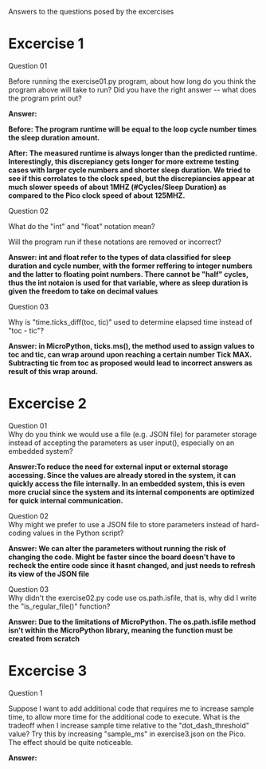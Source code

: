 Answers to the questions posed by the excercises

<h1>Excercise 1</h1>

Question 01  

Before running the exercise01.py program, about how long do you think the program above will take to run? Did you have the right answer -- what does the program print out?

<b>Answer:  

Before: The program runtime will be equal to the loop cycle number times the sleep duration amount.  

After: The measured runtime is always longer than the predicted runtime. Interestingly, this discrepiancy gets longer for more extreme testing cases with larger cycle numbers and shorter sleep duration. We tried to see if this corrolates to the clock speed, but the discrepiancies appear at much slower speeds of about 1MHZ (#Cycles/Sleep Duration) as compared to the Pico clock speed of about 125MHZ.
</b>

Question 02

What do the "int" and "float" notation mean?

Will the program run if these notations are removed or incorrect?  

<b>Answer: int and float refer to the types of data classified for sleep duration and cycle number, with the former reffering to integer numbers and the latter to floating point numbers. There cannot be "half" cycles, thus the int notaion is used for that variable, where as sleep duration is given the freedom to take on decimal values</b>


Question 03  

Why is "time.ticks_diff(toc, tic)" used to determine elapsed time instead of "toc - tic"?  

<b>Answer: in MicroPython, ticks.ms(), the method used to assign values to toc and tic, can wrap around upon reaching a certain number Tick MAX. Subtracting tic from toc as proposed would lead to incorrect answers as result of this wrap around.</b>

<h1>Excercise 2</h1>

Question 01  
Why do you think we would use a file (e.g. JSON file) for parameter storage instead of accepting the parameters as user input(), especially on an embedded system?  

<b>Answer:To reduce the need for external input or external storage accessing. Since the values are already stored in the system, it can quickly access the file internally. In an embedded system, this is even more crucial since the system and its internal components are optimized for quick internal communication.</b>

Question 02  
Why might we prefer to use a JSON file to store parameters instead of hard-coding values in the Python script?  

<b>Answer: We can alter the parameters without running the risk of changing the code. Might be faster since the board doesn't have to recheck the entire code since it hasnt changed, and just needs to refresh its view of the JSON file</b>

Question 03  
Why didn't the exercise02.py code use os.path.isfile, that is, why did I write the "is_regular_file()" function?

<b>Answer: Due to the limitations of MicroPython. The os.path.isfile method isn't within the MicroPython library, meaning the function must be created from scratch</b>

<h1>Excercise 3</h1>  

Question 1   

Suppose I want to add additional code that requires me to increase sample time, to allow more time for the additional code to execute. What is the tradeoff when I increase sample time relative to the "dot_dash_threshold" value? Try this by increasing "sample_ms" in exercise3.json on the Pico. The effect should be quite noticeable. 

<b>Answer:  </b>
